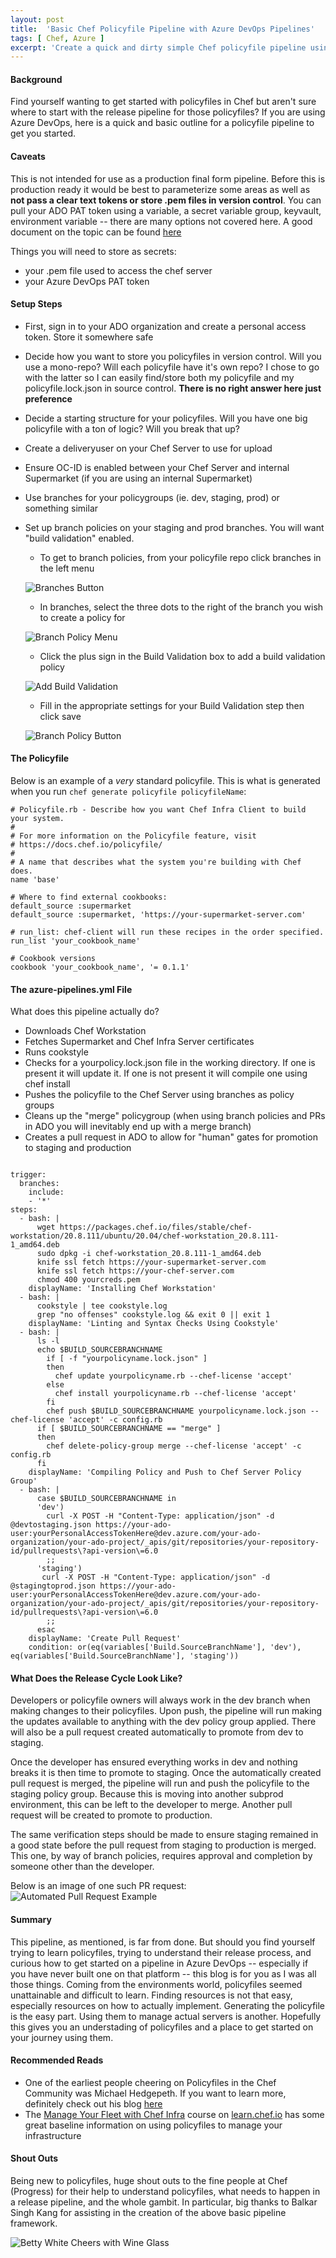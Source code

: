 ```yaml
---
layout: post
title:  'Basic Chef Policyfile Pipeline with Azure DevOps Pipelines'
tags: [ Chef, Azure ]
excerpt: 'Create a quick and dirty simple Chef policyfile pipeline using Azure DevOps Pipelines'
---
```


#### Background
Find yourself wanting to get started with policyfiles in Chef but aren't sure where to start with the release pipeline for those policyfiles? If you are using Azure DevOps, here is a quick and basic outline for a policyfile pipeline to get you started.

#### Caveats
This is not intended for use as a production final form pipeline. Before this is production ready it would be best to parameterize some areas as well as **not pass a clear text tokens or store .pem files in version control**. You can pull your ADO PAT token using a variable, a secret variable group, keyvault, environment variable -- there are many options not covered here. A good document on the topic can be found <a href='https://docs.microsoft.com/en-us/azure/devops/pipelines/library/variable-groups?view=azure-devops&tabs=yaml' target='_blank'>here</a>

Things you will need to store as secrets: 
- your .pem file used to access the chef server
- your Azure DevOps PAT token


#### Setup Steps

- First, sign in to your ADO organization and create a personal access token. Store it somewhere safe
- Decide how you want to store you policyfiles in version control. Will you use a mono-repo? Will each policyfile have it's own repo? I chose to go with the latter so I can easily find/store both my policyfile and my policyfile.lock.json in source control. **There is no right answer here just preference**
- Decide a starting structure for your policyfiles. Will you have one big policyfile with a ton of logic? Will you break that up?
- Create a deliveryuser on your Chef Server to use for upload
- Ensure OC-ID is enabled between your Chef Server and internal Supermarket (if you are using an internal Supermarket)
- Use branches for your policygroups (ie. dev, staging, prod) or something similar
- Set up branch policies on your staging and prod branches. You will want "build validation" enabled.
    - To get to branch policies, from your policyfile repo click branches in the left menu

    ![Branches Button](/assets/images/posts/2020/ado-policyfile-pipeline/branches-button.png)
    
    - In branches, select the three dots to the right of the branch you wish to create a policy for

    ![Branch Policy Menu](/assets/images/posts/2020/ado-policyfile-pipeline/branch-policies-menu.png)

    - Click the plus sign in the Build Validation box to add a build validation policy

    ![Add Build Validation](/assets/images/posts/2020/ado-policyfile-pipeline/add-build-validation.png)

    - Fill in the appropriate settings for your Build Validation step then click save

    ![Branch Policy Button](/assets/images/posts/2020/ado-policyfile-pipeline/branch-policy-button.png)

#### The Policyfile
Below is an example of a *very* standard policyfile. This is what is generated when you run `chef generate policyfile policyfileName`:

<pre><code class="language-ruby"># Policyfile.rb - Describe how you want Chef Infra Client to build your system.
#
# For more information on the Policyfile feature, visit
# https://docs.chef.io/policyfile/
#
# A name that describes what the system you're building with Chef does.
name 'base'

# Where to find external cookbooks:
default_source :supermarket
default_source :supermarket, 'https://your-supermarket-server.com'

# run_list: chef-client will run these recipes in the order specified.
run_list 'your_cookbook_name'

# Cookbook versions
cookbook 'your_cookbook_name', '= 0.1.1'</code></pre>

#### The azure-pipelines.yml File
What does this pipeline actually do? 
- Downloads Chef Workstation
- Fetches Supermarket and Chef Infra Server certificates
- Runs cookstyle
- Checks for a yourpolicy.lock.json file in the working directory. If one is present it will update it. If one is not present it will compile one using chef install
- Pushes the policyfile to the Chef Server using branches as policy groups
- Cleans up the "merge" policygroup (when using branch policies and PRs in ADO you will inevitably end up with a merge branch)
- Creates a pull request in ADO to allow for "human" gates for promotion to staging and production

<pre><code class="language-yaml">
trigger:
  branches:
    include:
    - '*'
steps:
  - bash: |
      wget https://packages.chef.io/files/stable/chef-workstation/20.8.111/ubuntu/20.04/chef-workstation_20.8.111-1_amd64.deb
      sudo dpkg -i chef-workstation_20.8.111-1_amd64.deb
      knife ssl fetch https://your-supermarket-server.com
      knife ssl fetch https://your-chef-server.com
      chmod 400 yourcreds.pem
    displayName: 'Installing Chef Workstation'
  - bash: |
      cookstyle | tee cookstyle.log
      grep "no offenses" cookstyle.log && exit 0 || exit 1
    displayName: 'Linting and Syntax Checks Using Cookstyle'
  - bash: |
      ls -l
      echo $BUILD_SOURCEBRANCHNAME
        if [ -f "yourpolicyname.lock.json" ]
        then
          chef update yourpolicyname.rb --chef-license 'accept'
        else  
          chef install yourpolicyname.rb --chef-license 'accept' 
        fi
        chef push $BUILD_SOURCEBRANCHNAME yourpolicyname.lock.json --chef-license 'accept' -c config.rb
      if [ $BUILD_SOURCEBRANCHNAME == "merge" ]
      then
        chef delete-policy-group merge --chef-license 'accept' -c config.rb
      fi
    displayName: 'Compiling Policy and Push to Chef Server Policy Group'
  - bash: |
      case $BUILD_SOURCEBRANCHNAME in
      'dev')
        curl -X POST -H "Content-Type: application/json" -d @devtostaging.json https://your-ado-user:yourPersonalAccessTokenHere@dev.azure.com/your-ado-organization/your-ado-project/_apis/git/repositories/your-repository-id/pullrequests\?api-version\=6.0
        ;;
      'staging')
       curl -X POST -H "Content-Type: application/json" -d @stagingtoprod.json https://your-ado-user:yourPersonalAccessTokenHere@dev.azure.com/your-ado-organization/your-ado-project/_apis/git/repositories/your-repository-id/pullrequests\?api-version\=6.0
        ;;
      esac
    displayName: 'Create Pull Request'
    condition: or(eq(variables['Build.SourceBranchName'], 'dev'), eq(variables['Build.SourceBranchName'], 'staging'))
</code></pre>

#### What Does the Release Cycle Look Like? 
Developers or policyfile owners will always work in the dev branch when making changes to their policyfiles. Upon push, the pipeline will run making the updates available to anything with the dev policy group applied. There will also be a pull request created automatically to promote from dev to staging. 

Once the developer has ensured everything works in dev and nothing breaks it is then time to promote to staging. Once the automatically created pull request is merged, the pipeline will run and push the policyfile to the staging policy group. Because this is moving into another subprod environment, this can be left to the developer to merge. Another pull request will be created to promote to production. 

The same verification steps should be made to ensure staging remained in a good state before the pull request from staging to production is merged. This one, by way of branch policies, requires approval and completion by someone other than the developer. 

Below is an image of one such PR request: 
![Automated Pull Request Example](/assets/images/posts/2020/ado-policyfile-pipeline/automated-pull-request.png)

#### Summary
This pipeline, as mentioned, is far from done. But should you find yourself trying to learn policyfiles, trying to understand their release process, and curious how to get started on a pipeline in Azure DevOps -- especially if you have never built one on that platform -- this blog is for you as I was all those things. Coming from the environments world, policyfiles seemed unattainable and difficult to learn. Finding resources is not that easy, especially resources on how to actually implement. Generating the policyfile is the easy part. Using them to manage actual servers is another. Hopefully this gives you an understading of policyfiles and a place to get started on your journey using them. 

#### Recommended Reads
- One of the earliest people cheering on Policyfiles in the Chef Community was Michael Hedgepeth. If you want to learn more, definitely check out his blog <a href='http://hedge-ops.com/policyfiles-update/' target='_blank'>here</a>
- The <a href='https://learn.chef.io/courses/course-v1:chef+Infra101+perpetual/about' target='_blank'>Manage Your Fleet with Chef Infra</a> course on <a href='learn.chef.io'>learn.chef.io</a> has some great baseline information on using policyfiles to manage your infrastructure

#### Shout Outs
Being new to policyfiles, huge shout outs to the fine people at Chef (Progress) for their help to understand policyfiles, what needs to happen in a release pipeline, and the whole gambit. In particular, big thanks to Balkar Singh Kang for assisting in the creation of the above basic pipeline framework. 

![Betty White Cheers with Wine Glass](https://media4.giphy.com/media/d3aCGhVlPA6axSAo/giphy.gif)
